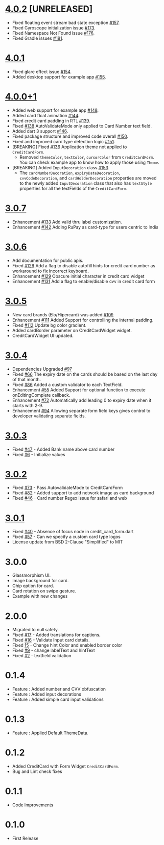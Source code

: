 # [4.0.2](https://github.com/SimformSolutionsPvtLtd/flutter_credit_card/tree/4.0.2) [UNRELEASED]

- Fixed floating event stream bad state exception [#157](https://github.com/SimformSolutionsPvtLtd/flutter_credit_card/issues/157).
- Fixed Gyroscope initialization issue [#173](https://github.com/SimformSolutionsPvtLtd/flutter_credit_card/issues/173).
- Fixed Namespace Not Found issue [#176](https://github.com/SimformSolutionsPvtLtd/flutter_credit_card/issues/176).
- Fixed Gradle issues [#181](https://github.com/SimformSolutionsPvtLtd/flutter_credit_card/pull/181).

# [4.0.1](https://github.com/SimformSolutionsPvtLtd/flutter_credit_card/tree/4.0.1)

- Fixed glare effect issue [#154](https://github.com/SimformSolutionsPvtLtd/flutter_credit_card/pull/154).
- Added desktop support for example app [#155](https://github.com/SimformSolutionsPvtLtd/flutter_credit_card/pull/155).

# [4.0.0+1](https://github.com/SimformSolutionsPvtLtd/flutter_credit_card/tree/4.0.0+1)

- Added web support for example app [#148](https://github.com/SimformSolutionsPvtLtd/flutter_credit_card/pull/148).
- Added card float animation [#144](https://github.com/SimformSolutionsPvtLtd/flutter_credit_card/pull/144).
- Fixed credit card padding in RTL [#139](https://github.com/SimformSolutionsPvtLtd/flutter_credit_card/pull/139).
- Fixed [#138](https://github.com/SimformSolutionsPvtLtd/flutter_credit_card/issues/138) 
  AutoValidateMode only applied to Card Number text field.
- Added dart 3 support [#146](https://github.com/SimformSolutionsPvtLtd/flutter_credit_card/pull/146).
- Fixed package structure and improved code overall [#150](https://github.com/SimformSolutionsPvtLtd/flutter_credit_card/pull/150).
- Fixed and improved card type detection logic [#151](https://github.com/SimformSolutionsPvtLtd/flutter_credit_card/pull/151).
- [BREAKING] Fixed [#136](https://github.com/SimformSolutionsPvtLtd/flutter_credit_card/issues/136)
  Application theme not applied to `CreditCardForm`. 
  - Removed `themeColor`, `textColor`, `cursorColor` from `CreditCardForm`. You can check example app
  to know how to apply those using `Theme`. 
- [BREAKING] Added `InputDecoration` class [#153](https://github.com/SimformSolutionsPvtLtd/flutter_credit_card/pull/153).
  - The `cardNumberDecoration`, `expiryDateDecoration`, `cvvCodeDecoration`, and `cardHolderDecoration`
     properties are moved to the newly added `InputDecoration` class that also has `textStyle` properties
     for all the textFields of the `CreditCardForm`.

# [3.0.7](https://github.com/SimformSolutionsPvtLtd/flutter_credit_card/tree/3.0.7)

- Enhancement [#133](https://github.com/SimformSolutionsPvtLtd/flutter_credit_card/pull/133) Add valid thru label customization.
- Enhancement [#142](https://github.com/SimformSolutionsPvtLtd/flutter_credit_card/issues/142) Adding RuPay as card-type for users centric to India

# [3.0.6](https://github.com/SimformSolutionsPvtLtd/flutter_credit_card/tree/3.0.6)

- Add documentation for public apis.
- Fixed [#126](https://github.com/SimformSolutionsPvtLtd/flutter_credit_card/issues/126) Add a flag to disable autofill hints for credit card number as workaround to fix incorrect keyboard.
- Enhancement [#129](https://github.com/SimformSolutionsPvtLtd/flutter_credit_card/pull/129) Obscure initial character in credit card widget
- Enhancement [#131](https://github.com/SimformSolutionsPvtLtd/flutter_credit_card/pull/131) Add a flag to enable/disable cvv in credit card form

# [3.0.5](https://github.com/SimformSolutionsPvtLtd/flutter_credit_card/tree/3.0.5)

- New card brands (Elo/Hipercard) was added [#109](https://github.com/SimformSolutionsPvtLtd/flutter_credit_card/pull/109) 
- Enhancement [#111](https://github.com/SimformSolutionsPvtLtd/flutter_credit_card/pull/111) Added Support for controlling the internal padding.
- Fixed [#112](https://github.com/SimformSolutionsPvtLtd/flutter_credit_card/pull/112) Update bg color gradient.
- Added cardBorder parameter on CreditCardWidget widget.
- CreditCardWidget UI updated.

# [3.0.4](https://github.com/SimformSolutionsPvtLtd/flutter_credit_card/tree/3.0.4)

- Dependencies Upgraded [#97](https://github.com/SimformSolutionsPvtLtd/flutter_credit_card/pull/97) 
- Fixed [#66](https://github.com/SimformSolutionsPvtLtd/flutter_credit_card/pull/66) The expiry date on the cards should be based on the last day of that month.
- Fixed [#86](https://github.com/SimformSolutionsPvtLtd/flutter_credit_card/issues/86) Added a custom validator to each TextField.
- Enhancement [#55](https://github.com/SimformSolutionsPvtLtd/flutter_credit_card/pull/55) Added Support for optional function to execute onEditingComplete callback.
- Enhancement [#72](https://github.com/SimformSolutionsPvtLtd/flutter_credit_card/pull/72) Automatically add leading 0 to expiry date when it starts with 2-9.
- Enhancement [#94](https://github.com/SimformSolutionsPvtLtd/flutter_credit_card/pull/94) Allowing separate form field keys gives control to developer validating separate fields.

# [3.0.3](https://github.com/SimformSolutionsPvtLtd/flutter_credit_card/tree/3.0.3)

- Fixed [#47](https://github.com/SimformSolutionsPvtLtd/flutter_credit_card/issues/47) - Added Bank name above card number
- Fixed [#6](https://github.com/SimformSolutionsPvtLtd/flutter_credit_card/issues/6) - Initialize values

# [3.0.2](https://github.com/SimformSolutionsPvtLtd/flutter_credit_card/tree/3.0.2)

- Fixed [#73](https://github.com/SimformSolutionsPvtLtd/flutter_credit_card/issues/73) - Pass AutovalidateMode to CreditCardForm
- Fixed [#82](https://github.com/SimformSolutionsPvtLtd/flutter_credit_card/issues/82) - Added support to add network image as card background
- Fixed [#46](https://github.com/SimformSolutionsPvtLtd/flutter_credit_card/issues/46) - Card number Regex issue for safari and web

# [3.0.1](https://github.com/SimformSolutionsPvtLtd/flutter_credit_card/tree/3.0.1)

- Fixed [#40](https://github.com/SimformSolutionsPvtLtd/flutter_credit_card/issues/40) - Absence of focus node in credit_card_form.dart
- Fixed [#57](https://github.com/SimformSolutionsPvtLtd/flutter_credit_card/issues/57) - Can we specify a custom card type logos
- License update from BSD 2-Clause "Simplified" to MIT

# 3.0.0

- Glassmorphism UI.
- Image background for card.
- Chip option for card.
- Card rotation on swipe gesture.
- Example with new changes

# 2.0.0

- Migrated to null safety.
- Fixed [#17](https://github.com/SimformSolutionsPvtLtd/flutter_credit_card/issues/17) - Added translations for captions.
- Fixed [#16](https://github.com/SimformSolutionsPvtLtd/flutter_credit_card/issues/16) - Validate Input card details.
- Fixed [15](https://github.com/SimformSolutionsPvtLtd/flutter_credit_card/issues/15) - Change hint Color and enabled border color
- Fixed [#9](https://github.com/SimformSolutionsPvtLtd/flutter_credit_card/issues/9) - change labelText and hintText
- Fixed [#2](https://github.com/SimformSolutionsPvtLtd/flutter_credit_card/issues/2) - textfield validation

# 0.1.4
*   Feature : Added number and CVV obfuscation
*   Feature : Added input decorations
*   Feature : Added simple card input validations

# 0.1.3
*   Feature : Applied Default ThemeData.

# 0.1.2
*   Added CreditCard with Form Widget `CreditCardForm`.
*   Bug and Lint check fixes

# 0.1.1
*   Code Improvements

# 0.1.0
*   First Release
